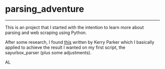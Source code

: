# parsing_adventure

------------------

This is an project that I started with the intention to learn more about parsing and web scraping using Python.

After some research, I found [this](https://towardsdatascience.com/data-science-skills-web-scraping-javascript-using-python-97a29738353f) written by Kerry Parker which I basically applied to achieve the result I wanted on my first script, the sayurbox_parser (plus some adjustments).

AL
